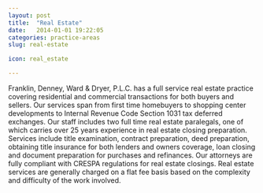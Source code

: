 ```yaml
---
layout: post
title:  "Real Estate"
date:   2014-01-01 19:22:05
categories: practice-areas
slug: real-estate

icon: real_estate

---
```


Franklin, Denney, Ward & Dryer, P.L.C. has a full service real estate practice covering residential and commercial transactions for both buyers and sellers. Our services span from first time homebuyers to shopping center developments to Internal Revenue Code Section 1031 tax deferred exchanges. Our staff includes two full time real estate paralegals, one of which carries over 25 years experience in real estate closing preparation. Services include title examination, contract preparation, deed preparation, obtaining title insurance for both lenders and owners coverage, loan closing and document preparation for purchases and refinances. Our attorneys are fully compliant with CRESPA regulations for real estate closings. Real estate services are generally charged on a flat fee basis based on the complexity and difficulty of the work involved.